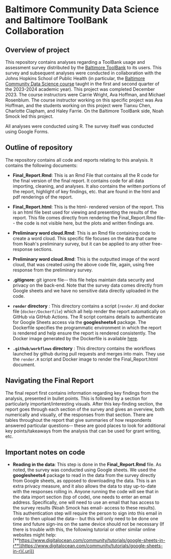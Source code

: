 # Baltimore Community Data Science and Baltimore ToolBank Collaboration

## Overview of project

This repository contains analyses regarding a ToolBank usage and assessment survey distributed by the [Baltimore ToolBank](https://baltimoretoolbank.org/) to its users. This survey and subsequent analyses were conducted in collaboration with the Johns Hopkins School of Public Health (in particular, the [Baltimore Community Data Science course](https://jhudatascience.org/Baltimore_Community_Course/) taught in the first and second quarter of the 2023-2024 academic year). This project was completed December 2023. The course instructors were Carrie Wright, Ava Hoffman, and Michael Rosenblum. The course instructor working on this specific project was Ava Hoffman, and the students working on this project were Tianxu Chen, Charlotte Clapham, and Haley Farrie. On the Baltimore ToolBank side, Noah Smock led this project.

All analyses were conducted using R. The survey itself was conducted using Google Forms.

## Outline of repository

The repository contains all code and reports relating to this analysis. It contains the following documents:

-   **Final_Report.Rmd**: This is an Rmd File that contains all the R code for the final version of the final report. It contains code for all data importing, cleaning, and analyses. It also contains the written portions of the report, highlight of key findings, etc. that are found in the html and pdf renderings of the report.

-   **Final_Report.html**: This is the html- rendered version of the report. This is an html file best used for viewing and presenting the results of the report. This file comes directly from rendering the Final_Report.Rmd file-- the code is not visible here, but the plots and written findings are.

-   **Preliminary word cloud.Rmd**: This is an Rmd file containing code to create a word cloud. This specific file focuses on the data that came from Noah's preliminary survey, but it can be applied to any other free-response sections.

-   **Preliminary word cloud.Rmd**: This is the outputted image of the word cloud, that was created using the above code file, again, using free response from the preliminary survey.

-   **.gitignore**: git ignore file-- this file helps maintain data security and privacy on the back-end. Note that the survey data comes directly from Google sheets and we have no sensitive data directly uploaded in the code.

-   **`render` directory** : This directory contains a script (`render.R`) and docker file (`docker/Dockerfile`) which all help render the report automatically on GitHub via GitHub Actions. The R script contains details to authenticate for Google Sheets access via the **googlesheets4** package. The Dockerfile specifies the programmatic environment in which the report is rendered and help ensure the report is rendered consistently. The Docker image generated by the Dockerfile is available [here](https://hub.docker.com/repository/docker/jhudsl/bcds_toolbank_2023/general).

-   **`.github/workflows` directory** : This directory contains the workflows launched by github during pull requests and merges into main. They use the `render.R` script and Docker image to render the Final_Report.html document.

## Navigating the Final Report

The final report first contains information regarding key findings from the analysis, presented in bullet points. This is followed by a section for particularly important/interesting visuals. After this key-finding section, the report goes through each section of the survey and gives an overview, both numerically and visually, of the responses from that section. There are tables throughout the report that give summaries of how respondents answered particular questions-- these are good places to look for additional key points/takeaways from the analysis that can be used for grant writing, etc.

## Important notes on code

-   **Reading in the data**: This step is done in the **Final_Report.Rmd** file. As noted, the survey was conducted using Google sheets. We used the **googlesheets4** package to read in the data from the survey directly from Google sheets, as opposed to downloading the data. This is an extra privacy measure, and it also allows the data to stay up-to-date with the responses rolling in. Anyone running the code will see that in the data import section (top of code), one needs to enter an email address. Specifically, one will need to use an email that has access to the survey results (Noah Smock has email- access to these results). This authentication step will require the person to sign into this email in order to then upload the data-- but this will only need to be done one time and future sign-ins on the same device should not be necessary (If there is trouble with this, the following tutorial or other similar online websites might help: [**https://www.digitalocean.com/community/tutorials/google-sheets-in-r**](https://www.digitalocean.com/community/tutorials/google-sheets-in-r){.uri})
